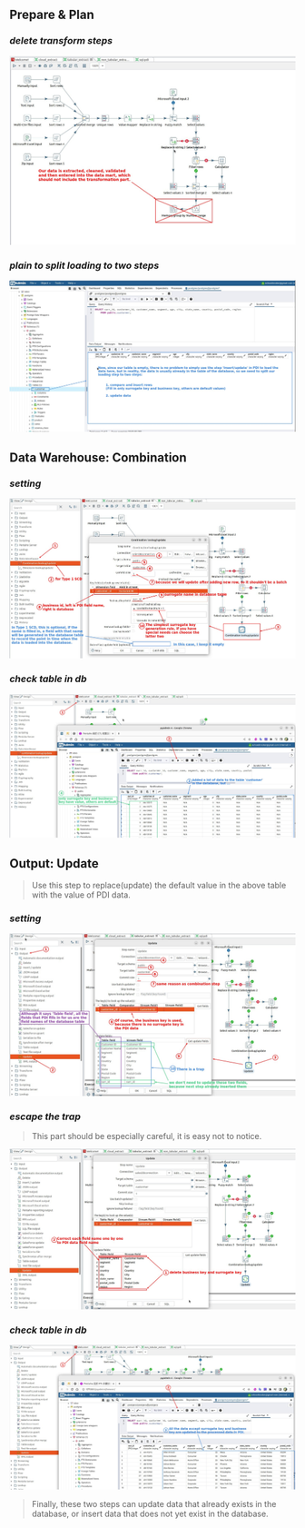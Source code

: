 ## **Prepare & Plan**

### _delete transform steps_

![Alt delete transform steps](pic/01.jpg)

### _plain to split loading to two steps_

![Alt check our customer table in database](pic/02.jpg)

## **Data Warehouse: Combination**

### _setting_

![Alt combination step](pic/03.jpg)

### _check table in db_

![Alt check table in db](pic/04.jpg)

## **Output: Update**

> Use this step to replace(update) the default value in the above table with the value of PDI data.

### _setting_

![Alt update step](pic/05.jpg)

### _escape the trap_

> This part should be especially careful, it is easy not to notice.

![Alt correct trap](pic/06.jpg)

### _check table in db_

![Alt check table in db](pic/07.jpg)

> Finally, these two steps can update data that already exists in the database, or insert data that does not yet exist in the database.
